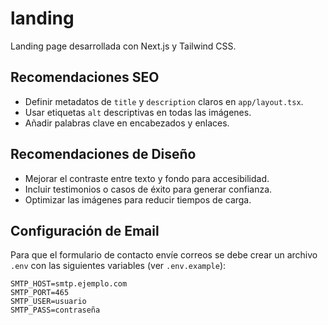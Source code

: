 # landing

Landing page desarrollada con Next.js y Tailwind CSS.

## Recomendaciones SEO

- Definir metadatos de `title` y `description` claros en `app/layout.tsx`.
- Usar etiquetas `alt` descriptivas en todas las imágenes.
- Añadir palabras clave en encabezados y enlaces.

## Recomendaciones de Diseño

- Mejorar el contraste entre texto y fondo para accesibilidad.
- Incluir testimonios o casos de éxito para generar confianza.
- Optimizar las imágenes para reducir tiempos de carga.

## Configuración de Email

Para que el formulario de contacto envíe correos se debe crear un archivo `.env`
con las siguientes variables (ver `.env.example`):

```
SMTP_HOST=smtp.ejemplo.com
SMTP_PORT=465
SMTP_USER=usuario
SMTP_PASS=contraseña
```
